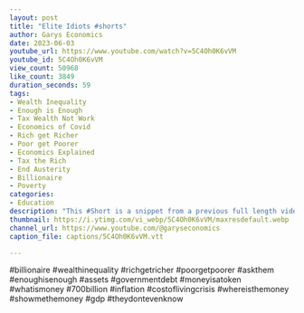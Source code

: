 ```yaml
---
layout: post
title: "Elite Idiots #shorts"
author: Garys Economics
date: 2023-06-03
youtube_url: https://www.youtube.com/watch?v=5C4Oh0K6vVM
youtube_id: 5C4Oh0K6vVM
view_count: 50968
like_count: 3849
duration_seconds: 59
tags:
- Wealth Inequality
- Enough is Enough
- Tax Wealth Not Work
- Economics of Covid
- Rich get Richer
- Poor get Poorer
- Economics Explained
- Tax the Rich
- End Austerity
- Billionaire
- Poverty
categories:
- Education
description: "This #Short is a snippet from a previous full length video \"Does GDP Matter to Ordinary People?\" https://youtu.be/18noQG38tiY"
thumbnail: https://i.ytimg.com/vi_webp/5C4Oh0K6vVM/maxresdefault.webp
channel_url: https://www.youtube.com/@garyseconomics
caption_file: captions/5C4Oh0K6vVM.vtt

---
```


#billionaire #wealthinequality #richgetricher #poorgetpoorer #askthem   #enoughisenough #assets #governmentdebt #moneyisatoken #whatismoney #700billion #inflation #costoflivingcrisis #whereisthemoney #showmethemoney #gdp #theydontevenknow
